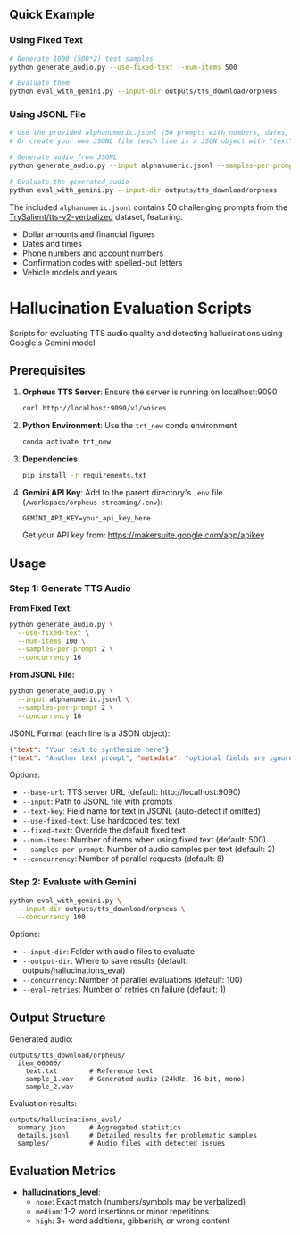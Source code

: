 ## Quick Example

### Using Fixed Text
```bash
# Generate 1000 (500*2) test samples
python generate_audio.py --use-fixed-text --num-items 500

# Evaluate them
python eval_with_gemini.py --input-dir outputs/tts_download/orpheus
```

### Using JSONL File
```bash
# Use the provided alphanumeric.jsonl (50 prompts with numbers, dates, and codes)
# Or create your own JSONL file (each line is a JSON object with "text" field)

# Generate audio from JSONL
python generate_audio.py --input alphanumeric.jsonl --samples-per-prompt 2

# Evaluate the generated audio
python eval_with_gemini.py --input-dir outputs/tts_download/orpheus
```

The included `alphanumeric.jsonl` contains 50 challenging prompts from the [TrySalient/tts-v2-verbalized](https://huggingface.co/datasets/TrySalient/tts-v2-verbalized) dataset, featuring:
- Dollar amounts and financial figures
- Dates and times
- Phone numbers and account numbers  
- Confirmation codes with spelled-out letters
- Vehicle models and years


# Hallucination Evaluation Scripts

Scripts for evaluating TTS audio quality and detecting hallucinations using Google's Gemini model.

## Prerequisites

1. **Orpheus TTS Server**: Ensure the server is running on localhost:9090
   ```bash
   curl http://localhost:9090/v1/voices
   ```

2. **Python Environment**: Use the `trt_new` conda environment
   ```bash
   conda activate trt_new
   ```

3. **Dependencies**:
   ```bash
   pip install -r requirements.txt
   ```

4. **Gemini API Key**: Add to the parent directory's `.env` file (`/workspace/orpheus-streaming/.env`):
   ```
   GEMINI_API_KEY=your_api_key_here
   ```
   Get your API key from: https://makersuite.google.com/app/apikey

## Usage

### Step 1: Generate TTS Audio

**From Fixed Text:**
```bash
python generate_audio.py \
  --use-fixed-text \
  --num-items 100 \
  --samples-per-prompt 2 \
  --concurrency 16
```

**From JSONL File:**
```bash
python generate_audio.py \
  --input alphanumeric.jsonl \
  --samples-per-prompt 2 \
  --concurrency 16
```

JSONL Format (each line is a JSON object):
```json
{"text": "Your text to synthesize here"}
{"text": "Another text prompt", "metadata": "optional fields are ignored"}
```

Options:
- `--base-url`: TTS server URL (default: http://localhost:9090)
- `--input`: Path to JSONL file with prompts
- `--text-key`: Field name for text in JSONL (auto-detect if omitted)
- `--use-fixed-text`: Use hardcoded test text
- `--fixed-text`: Override the default fixed text
- `--num-items`: Number of items when using fixed text (default: 500)
- `--samples-per-prompt`: Number of audio samples per text (default: 2)
- `--concurrency`: Number of parallel requests (default: 8)

### Step 2: Evaluate with Gemini

```bash
python eval_with_gemini.py \
  --input-dir outputs/tts_download/orpheus \
  --concurrency 100
```

Options:
- `--input-dir`: Folder with audio files to evaluate
- `--output-dir`: Where to save results (default: outputs/hallucinations_eval)
- `--concurrency`: Number of parallel evaluations (default: 100)
- `--eval-retries`: Number of retries on failure (default: 1)

## Output Structure

Generated audio:
```
outputs/tts_download/orpheus/
  item_00000/
    text.txt        # Reference text
    sample_1.wav    # Generated audio (24kHz, 16-bit, mono)
    sample_2.wav
```

Evaluation results:
```
outputs/hallucinations_eval/
  summary.json      # Aggregated statistics
  details.jsonl     # Detailed results for problematic samples
  samples/          # Audio files with detected issues
```

## Evaluation Metrics

- **hallucinations_level**: 
  - `none`: Exact match (numbers/symbols may be verbalized)
  - `medium`: 1-2 word insertions or minor repetitions
  - `high`: 3+ word additions, gibberish, or wrong content